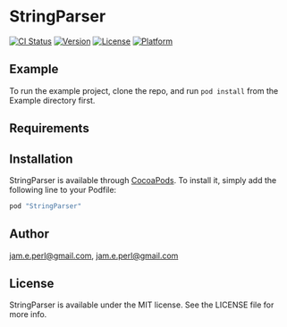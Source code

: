 # StringParser

[![CI Status](http://img.shields.io/travis/jam.e.perl@gmail.com/StringParser.svg?style=flat)](https://travis-ci.org/jam.e.perl@gmail.com/StringParser)
[![Version](https://img.shields.io/cocoapods/v/StringParser.svg?style=flat)](http://cocoapods.org/pods/StringParser)
[![License](https://img.shields.io/cocoapods/l/StringParser.svg?style=flat)](http://cocoapods.org/pods/StringParser)
[![Platform](https://img.shields.io/cocoapods/p/StringParser.svg?style=flat)](http://cocoapods.org/pods/StringParser)

## Example

To run the example project, clone the repo, and run `pod install` from the Example directory first.

## Requirements

## Installation

StringParser is available through [CocoaPods](http://cocoapods.org). To install
it, simply add the following line to your Podfile:

```ruby
pod "StringParser"
```

## Author

jam.e.perl@gmail.com, jam.e.perl@gmail.com

## License

StringParser is available under the MIT license. See the LICENSE file for more info.
